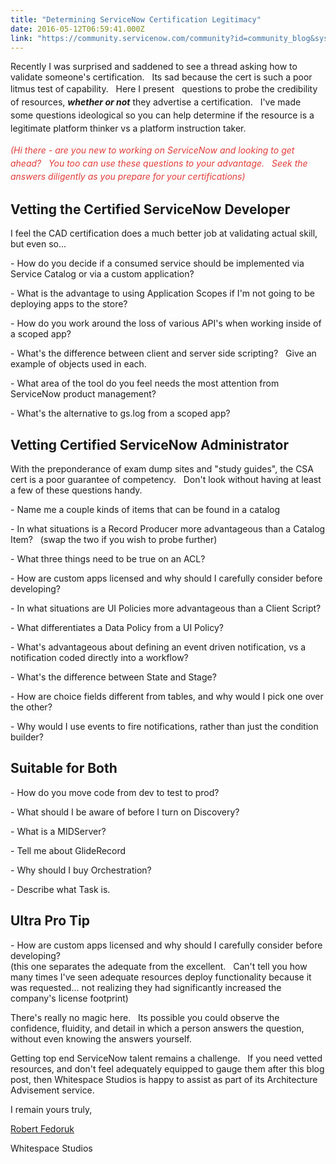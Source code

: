 ```yaml
---
title: "Determining ServiceNow Certification Legitimacy"
date: 2016-05-12T06:59:41.000Z
link: "https://community.servicenow.com/community?id=community_blog&sys_id=ad5d6629dbd0dbc01dcaf3231f961985"
---
```

<p>Recently I was surprised and saddened to see a thread asking how to validate someone's certification.   Its sad because the cert is such a poor litmus test of capability.   <span style="line-height: 1.5;">Here I present   questions to probe the credibility of resources, <strong><em>whether or not</em></strong> they advertise a certification.   I've made some questions ideological so you can help determine if the resource is a legitimate platform thinker vs a platform instruction taker.</span></p><p></p><p><span style="color: #e23d39; line-height: 1.5;"><em>(Hi there - are you new to working on ServiceNow and looking to get ahead?   You too can use these questions to your advantage.   Seek the answers diligently as you prepare for your certifications)</em></span></p><p></p><h2>Vetting the Certified ServiceNow Developer</h2><p>I feel the CAD certification does a much better job at validating actual skill, but even so...</p><p></p><p>- How do you decide if a consumed service should be implemented via Service Catalog or via a custom application?</p><p>- What is the advantage to using Application Scopes if I'm not going to be deploying apps to the store?</p><p>- How do you work around the loss of various API's when working inside of a scoped app?</p><p>- What's the difference between client and server side scripting?   Give an example of objects used in each.</p><p>- What area of the tool do you feel needs the most attention from ServiceNow product management?</p><p>- What's the alternative to gs.log from a scoped app?</p><p></p><h2>Vetting Certified ServiceNow Administrator</h2><p>With the preponderance of exam dump sites and "study guides", the CSA cert is a poor guarantee of competency.   Don't look without having at least a few of these questions handy.</p><p></p><p>- Name me a couple kinds of items that can be found in a catalog</p><p>- In what situations is a Record Producer more advantageous than a Catalog Item?   (swap the two if you wish to probe further)</p><p>- What three things need to be true on an ACL?</p><p>- How are custom apps licensed and why should I carefully consider before developing?</p><p>- In what situations are UI Policies more advantageous than a Client Script?</p><p>- What differentiates a Data Policy from a UI Policy?</p><p>- What's advantageous about defining an event driven notification, vs a notification coded directly into a workflow?</p><p>- What's the difference between State and Stage?</p><p>- How are choice fields different from tables, and why would I pick one over the other?</p><p>- Why would I use events to fire notifications, rather than just the condition builder?</p><p></p><h2>Suitable for Both</h2><p>- How do you move code from dev to test to prod?</p><p>- What should I be aware of before I turn on Discovery?</p><p>- What is a MIDServer?</p><p>- Tell me about GlideRecord</p><p>- Why should I buy Orchestration?</p><p>- Describe what Task is.</p><p></p><h2>Ultra Pro Tip</h2><p>- How are custom apps licensed and why should I carefully consider before developing?   <br/>(this one separates the adequate from the excellent.   Can't tell you how many times I've seen adequate resources deploy functionality because it was requested... not realizing they had significantly increased the company's license footprint)</p><p></p><p>There's really no magic here.   Its possible you could observe the confidence, fluidity, and detail in which a person answers the question, without even knowing the answers yourself.</p><p>Getting top end ServiceNow talent remains a challenge.   If you need vetted resources, and don't feel adequately equipped to gauge them after this blog post, then Whitespace Studios is happy to assist as part of its Architecture Advisement service.</p><p></p><p></p><p>I remain yours truly,</p><p></p><p><a title="b@thewhitespace.io" href="mailto:rob@thewhitespace.io">Robert Fedoruk</a></p><p>Whitespace Studios</p>